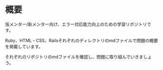 # 概要
仮メンター/新メンター向け、エラー対応能力向上のための学習リポジトリです。

Ruby、HTML・CSS、Railsそれぞれのディレクトリのmdファイルで問題の概要を掲載しています。

それぞれのリポジトリのmdファイルを確認し、問題に取り組んでいきましょう。
